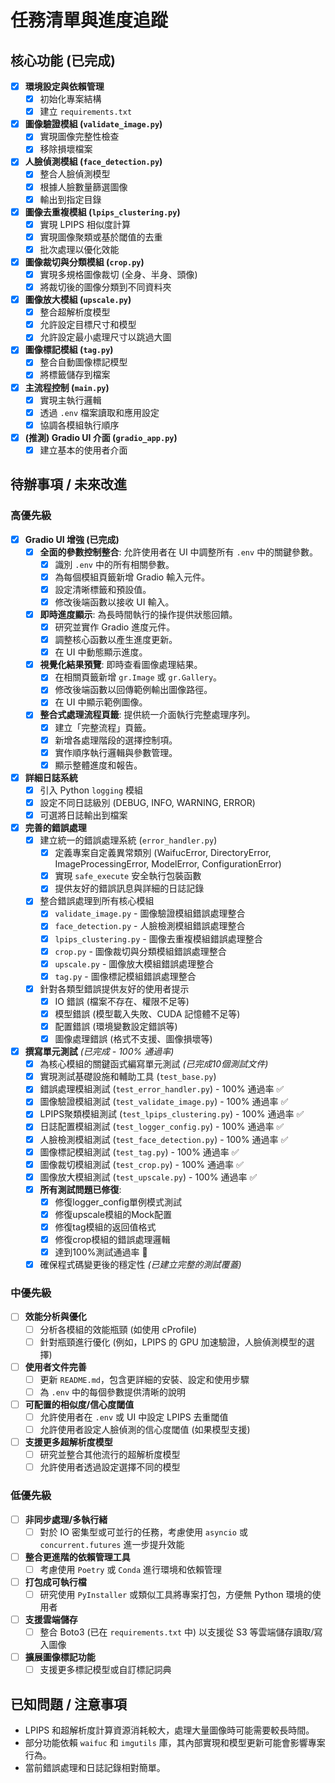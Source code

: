 # 任務清單與進度追蹤

## 核心功能 (已完成)

- [x] **環境設定與依賴管理**
    - [x] 初始化專案結構
    - [x] 建立 `requirements.txt`
- [x] **圖像驗證模組 (`validate_image.py`)**
    - [x] 實現圖像完整性檢查
    - [x] 移除損壞檔案
- [x] **人臉偵測模組 (`face_detection.py`)**
    - [x] 整合人臉偵測模型
    - [x] 根據人臉數量篩選圖像
    - [x] 輸出到指定目錄
- [x] **圖像去重複模組 (`lpips_clustering.py`)**
    - [x] 實現 LPIPS 相似度計算
    - [x] 實現圖像聚類或基於閾值的去重
    - [x] 批次處理以優化效能
- [x] **圖像裁切與分類模組 (`crop.py`)**
    - [x] 實現多規格圖像裁切 (全身、半身、頭像)
    - [x] 將裁切後的圖像分類到不同資料夾
- [x] **圖像放大模組 (`upscale.py`)**
    - [x] 整合超解析度模型
    - [x] 允許設定目標尺寸和模型
    - [x] 允許設定最小處理尺寸以跳過大圖
- [x] **圖像標記模組 (`tag.py`)**
    - [x] 整合自動圖像標記模型
    - [x] 將標籤儲存到檔案
- [x] **主流程控制 (`main.py`)**
    - [x] 實現主執行邏輯
    - [x] 透過 `.env` 檔案讀取和應用設定
    - [x] 協調各模組執行順序
- [x] **(推測) Gradio UI 介面 (`gradio_app.py`)**
    - [x] 建立基本的使用者介面

## 待辦事項 / 未來改進

### 高優先級
- [x] **Gradio UI 增強 (已完成)**
    - [x] **全面的參數控制整合**: 允許使用者在 UI 中調整所有 `.env` 中的關鍵參數。
        - [x] 識別 `.env` 中的所有相關參數。
        - [x] 為每個模組頁籤新增 Gradio 輸入元件。
        - [x] 設定清晰標籤和預設值。
        - [x] 修改後端函數以接收 UI 輸入。    
    - [x] **即時進度顯示**: 為長時間執行的操作提供狀態回饋。
        - [x] 研究並實作 Gradio 進度元件。
        - [x] 調整核心函數以產生進度更新。
        - [x] 在 UI 中動態顯示進度。    
    - [x] **視覺化結果預覽**: 即時查看圖像處理結果。
        - [x] 在相關頁籤新增 `gr.Image` 或 `gr.Gallery`。
        - [x] 修改後端函數以回傳範例輸出圖像路徑。
        - [x] 在 UI 中顯示範例圖像。    
    - [x] **整合式處理流程頁籤**: 提供統一介面執行完整處理序列。
        - [x] 建立「完整流程」頁籤。
        - [x] 新增各處理階段的選擇控制項。
        - [x] 實作順序執行邏輯與參數管理。
        - [x] 顯示整體進度和報告。
- [x] **詳細日誌系統**
    - [x] 引入 Python `logging` 模組
    - [x] 設定不同日誌級別 (DEBUG, INFO, WARNING, ERROR)
    - [x] 可選將日誌輸出到檔案
- [x] **完善的錯誤處理**
    - [x] 建立統一的錯誤處理系統 (`error_handler.py`)
        - [x] 定義專案自定義異常類別 (WaifucError, DirectoryError, ImageProcessingError, ModelError, ConfigurationError)
        - [x] 實現 `safe_execute` 安全執行包裝函數
        - [x] 提供友好的錯誤訊息與詳細的日誌記錄
    - [x] 整合錯誤處理到所有核心模組
        - [x] `validate_image.py` - 圖像驗證模組錯誤處理整合
        - [x] `face_detection.py` - 人臉檢測模組錯誤處理整合
        - [x] `lpips_clustering.py` - 圖像去重複模組錯誤處理整合
        - [x] `crop.py` - 圖像裁切與分類模組錯誤處理整合
        - [x] `upscale.py` - 圖像放大模組錯誤處理整合
        - [x] `tag.py` - 圖像標記模組錯誤處理整合
    - [x] 針對各類型錯誤提供友好的使用者提示
        - [x] IO 錯誤 (檔案不存在、權限不足等)
        - [x] 模型錯誤 (模型載入失敗、CUDA 記憶體不足等)
        - [x] 配置錯誤 (環境變數設定錯誤等)
        - [x] 圖像處理錯誤 (格式不支援、圖像損壞等)
- [x] **撰寫單元測試** *(已完成 - 100% 通過率)*
    - [x] 為核心模組的關鍵函式編寫單元測試 *(已完成10個測試文件)*
    - [x] 實現測試基礎設施和輔助工具 (`test_base.py`)
    - [x] 錯誤處理模組測試 (`test_error_handler.py`) - 100% 通過率 ✅
    - [x] 圖像驗證模組測試 (`test_validate_image.py`) - 100% 通過率 ✅
    - [x] LPIPS聚類模組測試 (`test_lpips_clustering.py`) - 100% 通過率 ✅
    - [x] 日誌配置模組測試 (`test_logger_config.py`) - 100% 通過率 ✅
    - [x] 人臉檢測模組測試 (`test_face_detection.py`) - 100% 通過率 ✅
    - [x] 圖像標記模組測試 (`test_tag.py`) - 100% 通過率 ✅
    - [x] 圖像裁切模組測試 (`test_crop.py`) - 100% 通過率 ✅
    - [x] 圖像放大模組測試 (`test_upscale.py`) - 100% 通過率 ✅
    - [x] **所有測試問題已修復**:
        - [x] 修復logger_config單例模式測試
        - [x] 修復upscale模組的Mock配置
        - [x] 修復tag模組的返回值格式
        - [x] 修復crop模組的錯誤處理邏輯
        - [x] 達到100%測試通過率 🎉
    - [x] 確保程式碼變更後的穩定性 *(已建立完整的測試覆蓋)*

### 中優先級
- [ ] **效能分析與優化**
    - [ ] 分析各模組的效能瓶頸 (如使用 cProfile)
    - [ ] 針對瓶頸進行優化 (例如，LPIPS 的 GPU 加速驗證，人臉偵測模型的選擇)
- [ ] **使用者文件完善**
    - [ ] 更新 `README.md`，包含更詳細的安裝、設定和使用步驟
    - [ ] 為 `.env` 中的每個參數提供清晰的說明
- [ ] **可配置的相似度/信心度閾值**
    - [ ] 允許使用者在 `.env` 或 UI 中設定 LPIPS 去重閾值
    - [ ] 允許使用者設定人臉偵測的信心度閾值 (如果模型支援)
- [ ] **支援更多超解析度模型**
    - [ ] 研究並整合其他流行的超解析度模型
    - [ ] 允許使用者透過設定選擇不同的模型

### 低優先級
- [ ] **非同步處理/多執行緒**
    - [ ] 對於 IO 密集型或可並行的任務，考慮使用 `asyncio` 或 `concurrent.futures` 進一步提升效能
- [ ] **整合更進階的依賴管理工具**
    - [ ] 考慮使用 `Poetry` 或 `Conda` 進行環境和依賴管理
- [ ] **打包成可執行檔**
    - [ ] 研究使用 `PyInstaller` 或類似工具將專案打包，方便無 Python 環境的使用者
- [ ] **支援雲端儲存**
    - [ ] 整合 Boto3 (已在 `requirements.txt` 中) 以支援從 S3 等雲端儲存讀取/寫入圖像
- [ ] **擴展圖像標記功能**
    - [ ] 支援更多標記模型或自訂標記詞典

## 已知問題 / 注意事項
- LPIPS 和超解析度計算資源消耗較大，處理大量圖像時可能需要較長時間。
- 部分功能依賴 `waifuc` 和 `imgutils` 庫，其內部實現和模型更新可能會影響專案行為。
- 當前錯誤處理和日誌記錄相對簡單。
